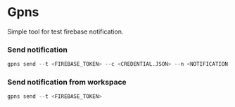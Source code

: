 # Gpns
Simple tool for test firebase notification.

### Send notification
```python
gpns send --t <FIREBASE_TOKEN> --c <CREDENTIAL.JSON> --n <NOTIFICATION.json>
```

### Send notification from workspace 
```python
gpns send --t <FIREBASE_TOKEN>
```